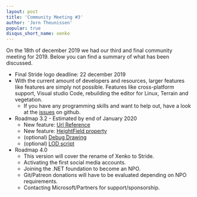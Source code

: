 ```yaml
---
layout: post
title: 'Community Meeting #3'
author: 'Jorn Theunissen'
popular: true
disqus_short_name: xenko
---
```


On the 18th of december 2019 we had our third and final community meeting for 2019. Below you can find a summary of what has been discussed.

* Final Stride logo deadline: 22 december 2019
* With the current amount of developers and resources, larger features like features are simply not possible. Features like cross-platform support, Visual studio Code, rebuilding the editor for Linux, Terrain and vegetation.
    * If you have any programming skills and want to help out, have a look at the [issues](https://github.com/xenko3d/xenko/issues?q=is%3Aopen+is%3Aissue+label%3Aenhancement) on github.
* Roadmap 3.2 - Estimated by end of January 2020
    * New feature: [Url Reference](https://github.com/xenko3d/xenko/pull/564)
    * New feature: [HeightField property](https://github.com/xenko3d/xenko/pull/561)
    * (optional) [Debug Drawing](https://github.com/xenko3d/xenko/pull/517)
    * (optional) [LOD script](https://github.com/xenko3d/xenko/issues/37)
* Roadmap 4.0
    * This version will cover the rename of Xenko to Stride.
    * Activating the first social media accounts.
    * Joining the .NET foundation to become an NPO.
    * Git/Patreon donations will have to be evaluated depending on NPO requirements. 
    * Contacting Microsoft/Partners for support/sponsorship.

